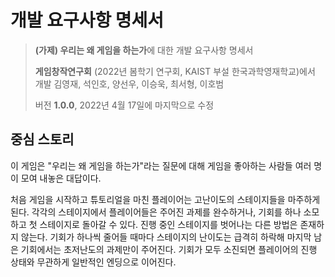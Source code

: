 # 개발 요구사항 명세서

> **(가제) 우리는 왜 게임을 하는가**에 대한 개발 요구사항 명세서
>
> **게임창작연구회** (2022년 봄학기 연구회, KAIST 부설 한국과학영재학교)에서 개발
> 김영재, 석인호, 양선우, 이승욱, 최서형, 이호범
>
> 버전 **1.0.0**, 2022년 4월 17일에 마지막으로 수정

## 중심 스토리

이 게임은 "우리는 왜 게임을 하는가"라는 질문에 대해 게임을 좋아하는 사람들 여러 명이 모여 내놓은 대답이다. 

처음 게임을 시작하고 튜토리얼을 마친 플레이어는 고난이도의 스테이지들을 마주하게 된다. 각각의 스테이지에서 플레이어들은 주어진 과제를 완수하거나, 기회를 하나 소모하고 첫 스테이지로 돌아갈 수 있다. 진행 중인 스테이지를 벗어나는 다른 방법은 존재하지 않는다. 기회가 하나씩 줄어들 때마다 스테이지의 난이도는 급격히 하락해 마지막 남은 기회에서는 초저난도의 과제만이 주어진다. 기회가 모두 소진되면 플레이어의 진행 상태와 무관하게 일반적인 엔딩으로 이어진다.
